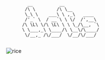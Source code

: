 ```


        __          __             
       /\ \        /\ \__          
       \_\ \    ___\ \ ,_\   ____  
       /'_` \  / __`\ \ \/  /',__\ 
      /\ \L\ \/\ \L\ \ \ \_/\__, `\
      \ \___,_\ \____/\ \__\/\____/
       \/__,_ /\/___/  \/__/\/___/


```

![rice](https://eti.tf/img/rices/13.png)
